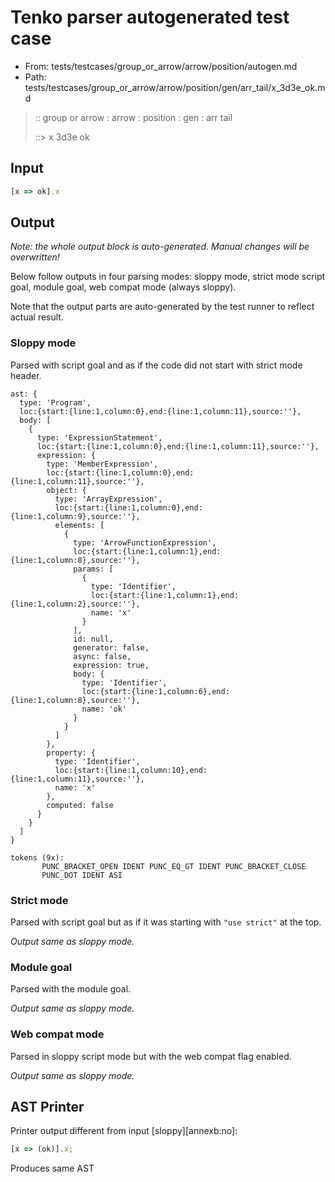 # Tenko parser autogenerated test case

- From: tests/testcases/group_or_arrow/arrow/position/autogen.md
- Path: tests/testcases/group_or_arrow/arrow/position/gen/arr_tail/x_3d3e_ok.md

> :: group or arrow : arrow : position : gen : arr tail
>
> ::> x 3d3e ok

## Input


`````js
[x => ok].x
`````

## Output

_Note: the whole output block is auto-generated. Manual changes will be overwritten!_

Below follow outputs in four parsing modes: sloppy mode, strict mode script goal, module goal, web compat mode (always sloppy).

Note that the output parts are auto-generated by the test runner to reflect actual result.

### Sloppy mode

Parsed with script goal and as if the code did not start with strict mode header.

`````
ast: {
  type: 'Program',
  loc:{start:{line:1,column:0},end:{line:1,column:11},source:''},
  body: [
    {
      type: 'ExpressionStatement',
      loc:{start:{line:1,column:0},end:{line:1,column:11},source:''},
      expression: {
        type: 'MemberExpression',
        loc:{start:{line:1,column:0},end:{line:1,column:11},source:''},
        object: {
          type: 'ArrayExpression',
          loc:{start:{line:1,column:0},end:{line:1,column:9},source:''},
          elements: [
            {
              type: 'ArrowFunctionExpression',
              loc:{start:{line:1,column:1},end:{line:1,column:8},source:''},
              params: [
                {
                  type: 'Identifier',
                  loc:{start:{line:1,column:1},end:{line:1,column:2},source:''},
                  name: 'x'
                }
              ],
              id: null,
              generator: false,
              async: false,
              expression: true,
              body: {
                type: 'Identifier',
                loc:{start:{line:1,column:6},end:{line:1,column:8},source:''},
                name: 'ok'
              }
            }
          ]
        },
        property: {
          type: 'Identifier',
          loc:{start:{line:1,column:10},end:{line:1,column:11},source:''},
          name: 'x'
        },
        computed: false
      }
    }
  ]
}

tokens (9x):
       PUNC_BRACKET_OPEN IDENT PUNC_EQ_GT IDENT PUNC_BRACKET_CLOSE
       PUNC_DOT IDENT ASI
`````

### Strict mode

Parsed with script goal but as if it was starting with `"use strict"` at the top.

_Output same as sloppy mode._

### Module goal

Parsed with the module goal.

_Output same as sloppy mode._

### Web compat mode

Parsed in sloppy script mode but with the web compat flag enabled.

_Output same as sloppy mode._

## AST Printer

Printer output different from input [sloppy][annexb:no]:

````js
[x => (ok)].x;
````

Produces same AST
